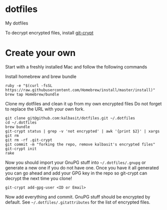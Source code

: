 dotfiles
========

My dotfiles

To decrypt encrypted files, install [git-crypt](https://github.com/AGWA/git-crypt)

# Create your own

Start with a freshly installed Mac and follow the following commands

Install homebrew and brew bundle

```
ruby -e "$(curl -fsSL https://raw.githubusercontent.com/Homebrew/install/master/install)"
brew tap Homebrew/bundle
```

Clone my dotfiles and clean it up from my own encrypted files Do not
forget to replace the URL with your own fork.

```
git clone git@github.com:kalbasit/dotfiles.git ~/.dotfiles
cd ~/.dotfiles
brew bundle
git-crypt status | grep -v 'not encrypted' | awk '{print $2}' | xargs git rm
git rm -rf .git-crypt
git commit -m "forking the repo, remove kalbasit's encrypted files"
git-crypt init
rake
```

Now you should import your GnuPG stuff into `~/.dotfiles/.gnupg` or
generate a new one if you do not have one. Once you have it all
generated you can go ahead and add your GPG key in the repo so git-crypt
can decrypt the next time you clone!

```
git-crypt add-gpg-user <ID or Email>
```

Now add everything and commit. GnuPG stuff should be encrypted by
default. See `~/.dotfiles/.gitattributes` for the list of encrypted
files.
